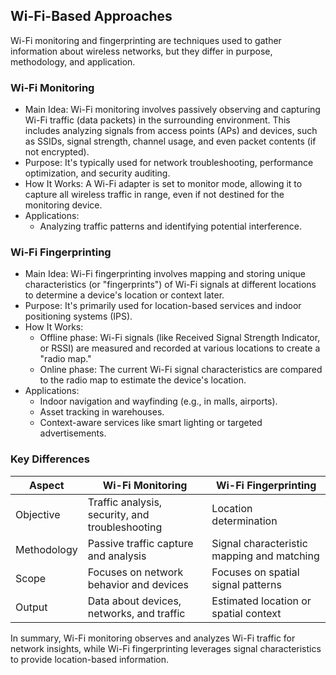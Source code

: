 <!--AUTOMATICALLY GENERATED
**********************************************************************
*                                                                    *
*    This file was automatically generated by copying                *
*    'content/notes/wifi/approaches.md'. If you want to manually     *
*    overwrite it, you have to remove this whole comment.            *
*    Otherwise, it will be overwritten the next time any change      *
*    happens in the notes.                                           *
*                                                                    *
**********************************************************************
-->

## Wi-Fi-Based Approaches

Wi-Fi monitoring and fingerprinting are techniques used to gather information about wireless networks, but they differ in purpose, methodology, and application.

### Wi-Fi Monitoring

- Main Idea: Wi-Fi monitoring involves passively observing and capturing Wi-Fi traffic (data packets) in the surrounding environment. This includes analyzing signals from access points (APs) and devices, such as SSIDs, signal strength, channel usage, and even packet contents (if not encrypted).
- Purpose: It's typically used for network troubleshooting, performance optimization, and security auditing.
- How It Works: A Wi-Fi adapter is set to monitor mode, allowing it to capture all wireless traffic in range, even if not destined for the monitoring device.
- Applications:
  - Analyzing traffic patterns and identifying potential interference.
  
### Wi-Fi Fingerprinting

- Main Idea: Wi-Fi fingerprinting involves mapping and storing unique characteristics (or "fingerprints") of Wi-Fi signals at different locations to determine a device's location or context later.
- Purpose: It's primarily used for location-based services and indoor positioning systems (IPS).
- How It Works:
  - Offline phase: Wi-Fi signals (like Received Signal Strength Indicator, or RSSI) are measured and recorded at various locations to create a "radio map."
  - Online phase: The current Wi-Fi signal characteristics are compared to the radio map to estimate the device's location.
- Applications:
  - Indoor navigation and wayfinding (e.g., in malls, airports).
  - Asset tracking in warehouses.
  - Context-aware services like smart lighting or targeted advertisements.

### Key Differences

| Aspect                | Wi-Fi Monitoring                      | Wi-Fi Fingerprinting                 |
|-----------------------|----------------------------------------|---------------------------------------|
| Objective         | Traffic analysis, security, and troubleshooting | Location determination               |
| Methodology       | Passive traffic capture and analysis   | Signal characteristic mapping and matching |
| Scope             | Focuses on network behavior and devices | Focuses on spatial signal patterns   |
| Output            | Data about devices, networks, and traffic | Estimated location or spatial context |

In summary, Wi-Fi monitoring observes and analyzes Wi-Fi traffic for network insights, while Wi-Fi fingerprinting leverages signal characteristics to provide location-based information.
